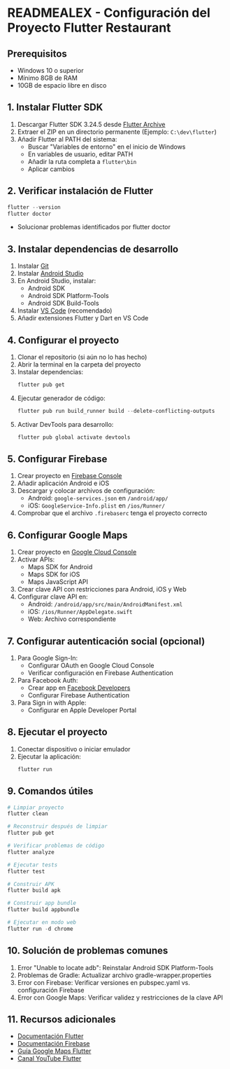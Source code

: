 # READMEALEX - Configuración del Proyecto Flutter Restaurant

## Prerequisitos
- Windows 10 o superior
- Mínimo 8GB de RAM
- 10GB de espacio libre en disco

## 1. Instalar Flutter SDK
1. Descargar Flutter SDK 3.24.5 desde [Flutter Archive](https://docs.flutter.dev/release/archive?tab=windows)
2. Extraer el ZIP en un directorio permanente (Ejemplo: `C:\dev\flutter`)
3. Añadir Flutter al PATH del sistema:
   - Buscar "Variables de entorno" en el inicio de Windows
   - En variables de usuario, editar PATH
   - Añadir la ruta completa a `flutter\bin`
   - Aplicar cambios

## 2. Verificar instalación de Flutter
```powershell
flutter --version
flutter doctor
```
- Solucionar problemas identificados por flutter doctor

## 3. Instalar dependencias de desarrollo
1. Instalar [Git](https://git-scm.com/download/win)
2. Instalar [Android Studio](https://developer.android.com/studio)
3. En Android Studio, instalar:
   - Android SDK
   - Android SDK Platform-Tools
   - Android SDK Build-Tools
4. Instalar [VS Code](https://code.visualstudio.com/) (recomendado)
5. Añadir extensiones Flutter y Dart en VS Code

## 4. Configurar el proyecto
1. Clonar el repositorio (si aún no lo has hecho)
2. Abrir la terminal en la carpeta del proyecto
3. Instalar dependencias:
   ```powershell
   flutter pub get
   ```
4. Ejecutar generador de código:
   ```powershell
   flutter pub run build_runner build --delete-conflicting-outputs
   ```
5. Activar DevTools para desarrollo:
   ```powershell
   flutter pub global activate devtools
   ```

## 5. Configurar Firebase
1. Crear proyecto en [Firebase Console](https://console.firebase.google.com/)
2. Añadir aplicación Android e iOS
3. Descargar y colocar archivos de configuración:
   - Android: `google-services.json` en `/android/app/`
   - iOS: `GoogleService-Info.plist` en `/ios/Runner/`
4. Comprobar que el archivo `.firebaserc` tenga el proyecto correcto

## 6. Configurar Google Maps
1. Crear proyecto en [Google Cloud Console](https://console.cloud.google.com/)
2. Activar APIs:
   - Maps SDK for Android
   - Maps SDK for iOS
   - Maps JavaScript API
3. Crear clave API con restricciones para Android, iOS y Web
4. Configurar clave API en:
   - Android: `/android/app/src/main/AndroidManifest.xml`
   - iOS: `/ios/Runner/AppDelegate.swift`
   - Web: Archivo correspondiente

## 7. Configurar autenticación social (opcional)
1. Para Google Sign-In:
   - Configurar OAuth en Google Cloud Console
   - Verificar configuración en Firebase Authentication
2. Para Facebook Auth:
   - Crear app en [Facebook Developers](https://developers.facebook.com/)
   - Configurar Firebase Authentication
3. Para Sign in with Apple:
   - Configurar en Apple Developer Portal

## 8. Ejecutar el proyecto
1. Conectar dispositivo o iniciar emulador
2. Ejecutar la aplicación:
   ```powershell
   flutter run
   ```

## 9. Comandos útiles
```powershell
# Limpiar proyecto
flutter clean

# Reconstruir después de limpiar
flutter pub get

# Verificar problemas de código
flutter analyze

# Ejecutar tests
flutter test

# Construir APK
flutter build apk

# Construir app bundle
flutter build appbundle

# Ejecutar en modo web
flutter run -d chrome
```

## 10. Solución de problemas comunes
1. Error "Unable to locate adb": Reinstalar Android SDK Platform-Tools
2. Problemas de Gradle: Actualizar archivo gradle-wrapper.properties
3. Error con Firebase: Verificar versiones en pubspec.yaml vs. configuración Firebase
4. Error con Google Maps: Verificar validez y restricciones de la clave API

## 11. Recursos adicionales
- [Documentación Flutter](https://docs.flutter.dev/)
- [Documentación Firebase](https://firebase.google.com/docs)
- [Guía Google Maps Flutter](https://codelabs.developers.google.com/codelabs/google-maps-in-flutter)
- [Canal YouTube Flutter](https://www.youtube.com/c/flutterdev) 